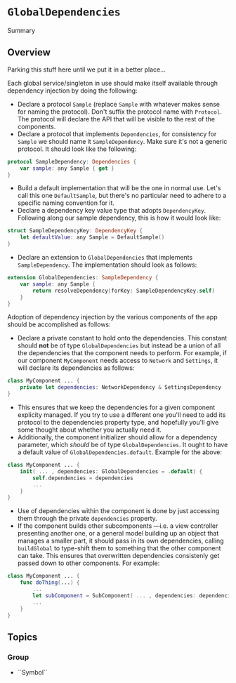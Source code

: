 # ``GlobalDependencies``

<!--@START_MENU_TOKEN@-->Summary<!--@END_MENU_TOKEN@-->

## Overview

Parking this stuff here until we put it in a better place…

Each global service/singleton in use should make itself available through dependency injection by doing the following:
- Declare a protocol `Sample` (replace `Sample` with whatever makes sense for naming the protocol). Don't suffix
the protocol name with `Protocol`. The protocol will declare the API that will be visible to the rest of the
components.
- Declare a protocol that implements `Dependencies`, for consistency for `Sample` we should name it
`SampleDependency`. Make sure it's not a generic protocol. It should look like the following:
```swift
protocol SampleDependency: Dependencies {
    var sample: any Sample { get }
}
```
- Build a default implementation that will be the one in normal use. Let's call this one `DefaultSample`, but there's
no particular need to adhere to a specific naming convention for it.
- Declare a dependency key value type that adopts `DependencyKey`. Following along our sample dependency, this is how
it would look like:
```swift
struct SampleDependencyKey: DependencyKey {
    let defaultValue: any Sample = DefaultSample()
}
```
- Declare an extension to `GlobalDependencies` that implements `SampleDependency`. The implementation should look as
follows:
```swift
extension GlobalDependencies: SampleDependency {
    var sample: any Sample {
        return resolveDependency(forKey: SampleDependencyKey.self)
    }
}
```

Adoption of dependency injection by the various components of the app should be accomplished as follows:
- Declare a private constant to hold onto the dependencies. This constant should **not** be of type
`GlobalDependencies` but instead be a union of all the dependencies that the component needs to perform. For example,
if our component `MyComponent` needs access to `Network` and `Settings`, it will declare its dependencies as follows:
```swift
class MyComponent ... {
    private let dependencies: NetworkDependency & SettingsDependency
}
```
- This ensures that we keep the dependencies for a given component explicity managed. If you try to use a different one
you'll need to add its protocol to the dependencies property type, and hopefully you'll give some thought about whether
you actually need it.
- Additionally, the component initializer should allow for a dependency parameter, which _should_ be of type
`GlobalDependencies`. It ought to have a default value of `GlobalDependencies.default`. Example for the above:
```swift
class MyComponent ... {
    init( ... , dependencies: GlobalDependencies = .default) {
        self.dependencies = dependencies
        ...
    }
}
```
- Use of dependencies within the component is done by just accessing them through the private `dependencies` property.
- If the component builds other subcomponents —i.e. a view controller presenting another one, or a general model
building up an object that manages a smaller part, it should pass in its own dependencies, calling `buildGlobal` to
type-shift them to something that the other component can take. This ensures that overwritten dependencies consistenly
get passed down to other components. For example:
```swift
class MyComponent ... {
    func doThing(...) {
        ...
        let subComponent = SubComponent( ... , dependencies: dependencies.buildGlobal())
        ...
    }
}
```


## Topics

### <!--@START_MENU_TOKEN@-->Group<!--@END_MENU_TOKEN@-->

- <!--@START_MENU_TOKEN@-->``Symbol``<!--@END_MENU_TOKEN@-->
